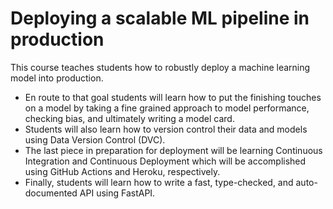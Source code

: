 # Deploying a scalable ML pipeline in production

This course teaches students how to robustly deploy a machine learning model into production. 
- En route to that goal students will learn how to put the finishing touches on a model by taking a fine grained approach to model performance, checking bias, and ultimately writing a model card. 
- Students will also learn how to version control their data and models using Data Version Control (DVC). 
- The last piece in preparation for deployment will be learning Continuous Integration and Continuous Deployment which will be accomplished using GitHub Actions and Heroku, respectively. 
- Finally, students will learn how to write a fast, type-checked, and auto-documented API using FastAPI.
